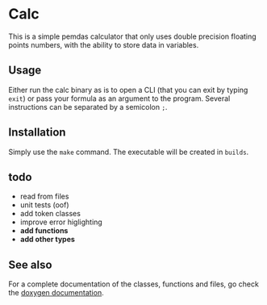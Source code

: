 # Calc

This is a simple pemdas calculator that only uses double precision floating 
points numbers, with the ability to store data in variables.

## Usage

Either run the calc binary as is to open a CLI (that you can exit by typing 
`exit`) or pass your formula as an argument to the program. Several instructions
can be separated by a semicolon `;`.

## Installation

Simply use the `make` command. The executable will be created in `builds`.

## todo

- read from files
- unit tests (oof)
- add token classes
- improve error higlighting
- **add functions**
- **add other types**

## See also

For a complete documentation of the classes, functions and files, go check the 
[doxygen documentation](./docs/html/index.html "doxygen documentation").
